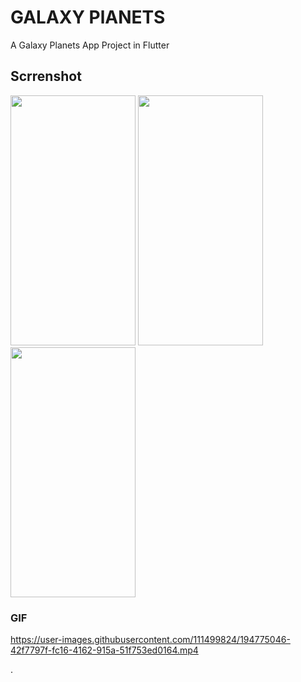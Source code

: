 # GALAXY PlANETS

A Galaxy Planets App Project in Flutter 

## Scrrenshot 
<img src="https://user-images.githubusercontent.com/111499824/194775083-65d496a5-290a-4278-9498-05ef68f539eb.png" alt="" data-canonical-src="https://gyazo.com/eb5c5741b6a9a16c692170a41a49c858.png" width="200" height="400" />
<img src="https://user-images.githubusercontent.com/111499824/194775096-7d7b8eae-6446-467f-96eb-2529c568dc43.png" alt="" data-canonical-src="https://gyazo.com/eb5c5741b6a9a16c692170a41a49c858.png" width="200" height="400" />
<img src="https://user-images.githubusercontent.com/111499824/194775105-89cf0b42-386b-424d-924e-e4fa2cfd8a44.png" alt="" data-canonical-src="https://gyazo.com/eb5c5741b6a9a16c692170a41a49c858.png" width="200" height="400" />


### GIF
https://user-images.githubusercontent.com/111499824/194775046-42f7797f-fc16-4162-915a-51f753ed0164.mp4



.



